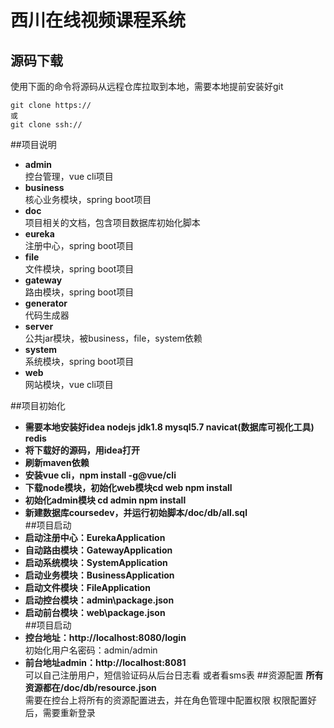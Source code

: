 # 西川在线视频课程系统

## 源码下载
使用下面的命令将源码从远程仓库拉取到本地，需要本地提前安装好git

```
git clone https://
或
git clone ssh://
```

##项目说明
* **admin**<br>
控台管理，vue cli项目
* **business**<br>
核心业务模块，spring boot项目
* **doc**<br>
项目相关的文档，包含项目数据库初始化脚本
* **eureka**<br>
注册中心，spring boot项目
* **file**<br>
文件模块，spring boot项目
* **gateway**<br>
路由模块，spring boot项目
* **generator**<br>
代码生成器
* **server**<br>
公共jar模块，被business，file，system依赖
* **system**<br>
系统模块，spring boot项目
* **web**<br>
网站模块，vue cli项目

##项目初始化
* **需要本地安装好idea nodejs jdk1.8 mysql5.7 navicat(数据库可视化工具) redis**<br>
* **将下载好的源码，用idea打开**<br>
* **刷新maven依赖**<br>
* **安装vue cli，npm install -g@vue/cli**<br>
* **下载node模块，初始化web模块cd web npm install**<br>
* **初始化admin模块 cd admin npm install**<br>
* **新建数据库coursedev，并运行初始脚本/doc/db/all.sql**<br>
##项目启动
* **启动注册中心：EurekaApplication**<br>
* **自动路由模块：GatewayApplication**<br>
* **启动系统模块：SystemApplication**<br>
* **启动业务模块：BusinessApplication**<br>
* **启动文件模块：FileApplication**<br>
* **启动控台模块：admin\package.json**<br>
* **启动前台模块：web\package.json**<br>
##项目启动
* **控台地址：http://localhost:8080/login**<br>
  初始化用户名密码：admin/admin
* **前台地址admin：http://localhost:8081**<br>
  可以自己注册用户，短信验证码从后台日志看 或者看sms表
##资源配置
**所有资源都在/doc/db/resource.json**<br>
需要在控台上将所有的资源配置进去，并在角色管理中配置权限 权限配置好后，需要重新登录



